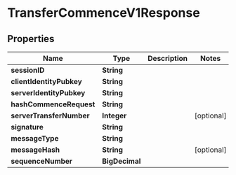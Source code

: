 

# TransferCommenceV1Response


## Properties

| Name | Type | Description | Notes |
|------------ | ------------- | ------------- | -------------|
|**sessionID** | **String** |  |  |
|**clientIdentityPubkey** | **String** |  |  |
|**serverIdentityPubkey** | **String** |  |  |
|**hashCommenceRequest** | **String** |  |  |
|**serverTransferNumber** | **Integer** |  |  [optional] |
|**signature** | **String** |  |  |
|**messageType** | **String** |  |  |
|**messageHash** | **String** |  |  [optional] |
|**sequenceNumber** | **BigDecimal** |  |  |



